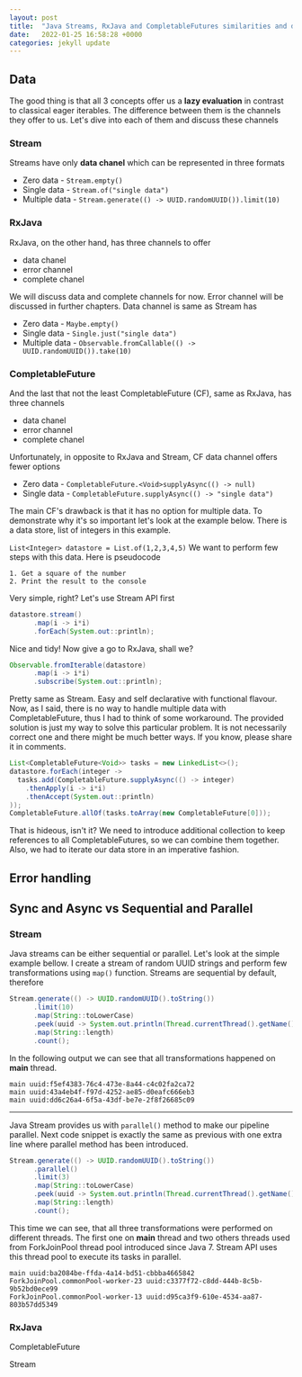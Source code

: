 ```yaml
---
layout: post
title:  "Java Streams, RxJava and CompletableFutures similarities and differences"
date:   2022-01-25 16:58:28 +0000
categories: jekyll update
---
```


## Data
The good thing is that all 3 concepts offer us a **lazy evaluation** in contrast 
to classical eager iterables. The difference between them is the channels they offer to us.
Let's dive into each of them and discuss these channels 
### Stream
Streams have only **data chanel** which can be represented in three formats
* Zero data - `Stream.empty()`
* Single data - `Stream.of("single data")`
* Multiple data - `Stream.generate(() -> UUID.randomUUID()).limit(10)`
### RxJava
RxJava, on the other hand, has three channels to offer
* data chanel
* error channel
* complete chanel

We will discuss data and complete channels for now. Error channel will be discussed in 
further chapters.
Data channel is same as Stream has
* Zero data - `Maybe.empty()`
* Single data - `Single.just("single data")`
* Multiple data - `Observable.fromCallable(() -> UUID.randomUUID()).take(10)`

### CompletableFuture
And the last that not the least CompletableFuture (CF), same as RxJava, has three channels 
* data chanel
* error channel
* complete chanel

Unfortunately, in opposite to RxJava and Stream, CF data channel offers fewer options
* Zero data - `CompletableFuture.<Void>supplyAsync(() -> null)`
* Single data - `CompletableFuture.supplyAsync(() -> "single data")`
  
The main CF's drawback is that it has no option for multiple data. To demonstrate why 
it's so important let's look at the example below. 
There is a data store, list of integers in this example.

`List<Integer> datastore = List.of(1,2,3,4,5)`
We want to perform few steps with this data. Here is pseudocode
```
1. Get a square of the number
2. Print the result to the console
```
Very simple, right? Let's use Stream API first
```java
datastore.stream()
      .map(i -> i*i)
      .forEach(System.out::println);
```
Nice and tidy! Now give a go to RxJava, shall we?
```java
Observable.fromIterable(datastore)
      .map(i -> i*i)
      .subscribe(System.out::println);
```
Pretty same as Stream. Easy and self declarative with functional flavour.
Now, as I said, there is no way to handle multiple data with CompletableFuture, thus 
I had to think of some workaround. The provided solution is just my way to solve this
particular problem. It is not necessarily correct one and there might be much better
ways. If you know, please share it in comments.
```java
List<CompletableFuture<Void>> tasks = new LinkedList<>();
datastore.forEach(integer ->
  tasks.add(CompletableFuture.supplyAsync(() -> integer)
    .thenApply(i -> i*i)
    .thenAccept(System.out::println)
));
CompletableFuture.allOf(tasks.toArray(new CompletableFuture[0]));
```
That is hideous, isn't it? We need to introduce additional collection to keep references
to all CompletableFutures, so we can combine them together. Also, we had to iterate our data store
in an imperative fashion.
## Error handling
## Sync and Async vs Sequential and Parallel
### Stream
Java streams can be either sequential or parallel. Let's look at the simple example bellow. 
I create a stream of random UUID strings and perform few transformations using `map()` function. 
Streams are sequential by default, therefore 
```java
Stream.generate(() -> UUID.randomUUID().toString())
      .limit(10)
      .map(String::toLowerCase)
      .peek(uuid -> System.out.println(Thread.currentThread().getName() + " uuid:" + uuid))
      .map(String::length)
      .count();
```
In the following output we can see that all transformations happened on **main** thread.
```
main uuid:f5ef4383-76c4-473e-8a44-c4c02fa2ca72
main uuid:43a4eb4f-f97d-4252-ae85-d0eafc666eb3
main uuid:dd6c26a4-6f5a-43df-be7e-2f8f26685c09
```
---
Java Stream provides us with `parallel()` method to make our pipeline parallel. 
Next code snippet is exactly the same as previous with one extra line where parallel method 
has been introduced.
```java 
Stream.generate(() -> UUID.randomUUID().toString())
      .parallel()
      .limit(3)
      .map(String::toLowerCase)
      .peek(uuid -> System.out.println(Thread.currentThread().getName() + " uuid:" + uuid))
      .map(String::length)
      .count();
```
This time we can see, that all three transformations were performed on different threads. The first one on **main** thread
and two others threads used from ForkJoinPool thread pool introduced since Java 7. Stream API uses this thread pool to execute its 
tasks in parallel.
```
main uuid:ba2084be-ffda-4a14-bd51-cbbba4665842
ForkJoinPool.commonPool-worker-23 uuid:c3377f72-c8dd-444b-8c5b-9b52bd0ece99
ForkJoinPool.commonPool-worker-13 uuid:d95ca3f9-610e-4534-aa87-803b57dd5349
```
### RxJava


CompletableFuture 

Stream